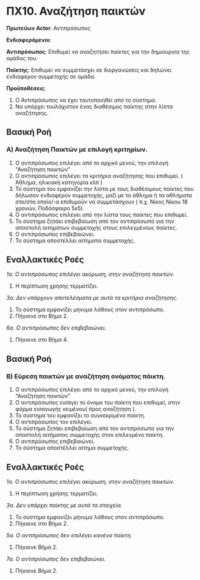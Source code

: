 # ΠΧ10. Αναζήτηση παικτών

**Πρωτεύων Actor**: Αντιπρόσωπος 

**Ενδιαφερόμενοι**:

**Αντιπρόσωπος**: Επιθυμεί να αναζητήσει παίκτες για την δημιουργία της ομάδας του.

**Παίκτης**: Επιθυμεί να συμμετάσχει σε διοργανώσεις και δηλώνει ενδιαφέρον συμμετοχής σε ομάδα.

**Προϋποθέσεις**: 
1. Ο Αντιπρόσωπος να έχει ταυτοποιηθεί από το σύστημα.
2. Να υπάρχει τουλάχιστον ένας διαθέσιμος παίκτης στην λίστα αναζήτησης.

## Βασική Ροή

### Α) Αναζήτηση Παικτών με επιλογή κριτηρίων.
1. Ο αντιπρόσωπος επιλέγει από το αρχικό μενού, την επιλογή "Αναζήτηση παικτών"
2. Ο αντιπρόσωπος επιλέγει τα κριτήρια αναζήτησης που επιθυμεί. ( Άθλημα, ηλικιακή κατηγορία κλπ )
3. Το σύστημα του εμφανίζει την λίστα με τους διαθέσιμους παίκτες που δήλωσαν ενδιαφέρον συμμετοχής, μαζί με το άθλημα ή τα αθλήματα στο/στα οποίο/-α επιθυμούν να συμμετάσχουν ( π.χ. Νίκος Νίκου 18 χρονών, Ποδόσφαιρο 5x5).
4. Ο αντιπρόσωπος επιλέγει από την λίστα τους παίκτες που επιθυμεί.
5. Το σύστημα ζητάει επιβεβαίωση από τον αντιπρόσωπο για την αποστολή αιτημάτων συμμετοχής στους επιλεγμένους παίκτες.
6. Ο αντιπρόσωπος επιβεβαιώνει.
7. Το σύστημα αποστέλλει αίτηματα συμμετοχής.

## Εναλλακτικές Ροές

*1α. Ο αντιπρόσωπος επιλέγει ακύρωση, στην αναζήτηση παικτών.*
1. Η περίπτωση χρήσης τερματίζει.

*3α. Δεν υπάρχουν αποτελέσματα με αυτά τα κριτήρια αναζήτησης.*
1. Το σύστημα εμφανίζει μήνυμα λάθους στον αντιπρόσωπο.
2. Πήγαινε στο Βήμα 2.

*6α. Ο αντιπρόσωπος δεν επιβεβαιώνει.*
1. Πήγαινε στο Βήμα 4.

## Βασική Ροή

### B) Εύρεση παικτών με αναζήτηση ονόματος πάικτη.

1. Ο αντιπρόσωπος επιλέγει από το αρχικό μενού, την επιλογή "Αναζήτηση παικτών"
2. Ο αντιπρόσωπος εισάγει το όνομα του παίκτη που επιθυμεί, στην φόρμα εισαγωγής κειμένου( προς αναζήτηση ).
3. Το σύστημα του εμφανίζει το συγκεκριμένο παίκτη.
4. Ο αντιπρόσωπος τον επιλέγει.
5. Το σύστημα ζητάει επιβεβαίωση από τον αντιπρόσωπο για την αποστολή αιτήματος συμμετοχής στον επιλεγμένο παίκτη.
6. Ο αντιπρόσωπος επιβεβαιώνει.
7. Το σύστημα αποστέλλει αίτημα συμμετοχής.



## Εναλλακτικές Ροές

*1α. Ο αντιπρόσωπος επιλέγει ακύρωση, στην αναζήτηση παικτών.*
1. Η περίπτωση χρήσης τερματίζει.

*3α. Δεν υπάρχει παίκτης με αυτά τα στοιχεία.*
1. Το σύστημα εμφανίζει μήνυμα λάθους στον αντιπρόσωπο.
2. Πήγαινε στο Βήμα 2.

*5α. Ο αντιπρόσωπος δεν επιλέγει κανένα παίκτη.*
1. Πήγαινε Βήμα 2.

*7α. Ο αντιπρόσωπος δεν επιβεβαιώνει.*
1. Πήγαινε Βήμα 2.
